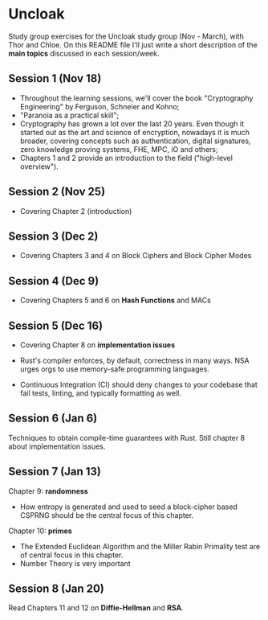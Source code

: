 # Uncloak

Study group exercises for the Uncloak study group (Nov - March), with Thor and Chloe. On this 
README file I'll just write a short description of the **main topics** discussed in each session/week.


## Session 1 (Nov 18)

- Throughout the learning sessions, we'll cover the book "Cryptography Engineering" by Ferguson, Schneier and
Kohno;
- "Paranoia as a practical skill";
- Cryptography has grown a lot over the last 20 years. Even though it started out as the 
art and science of encryption, nowadays it is much broader, covering  concepts such as authentication, digital signatures, 
zero knowledge proving systems, FHE, MPC, iO and others;
- Chapters 1 and 2 provide an introduction to the field ("high-level overview").


## Session 2 (Nov 25)

- Covering Chapter 2 (introduction)


## Session 3 (Dec 2)

- Covering Chapters 3 and 4 on Block Ciphers and Block Cipher Modes


## Session 4 (Dec 9)

- Covering Chapters 5 and 6 on **Hash Functions** and MACs


## Session 5 (Dec 16)

- Covering Chapter 8 on **implementation issues**

- Rust's compiler enforces, by default, correctness in many ways. NSA urges orgs to use memory-safe programming languages.

- Continuous Integration (CI) should deny changes to your codebase that fail tests, linting, and typically formatting as well.


## Session 6 (Jan 6)

Techniques to obtain compile-time guarantees with Rust. Still chapter 8 about implementation issues.


## Session 7 (Jan 13)

Chapter 9: **randomness**
- How entropy is generated and used to seed a block-cipher based CSPRNG should be the central focus of this chapter.

Chapter 10: **primes**
- The Extended Euclidean Algorithm and the Miller Rabin Primality test are of central focus in this chapter.
- Number Theory is very important


## Session 8 (Jan 20)

Read Chapters 11 and 12 on **Diffie-Hellman** and **RSA**.